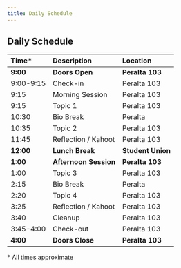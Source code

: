 ```yaml
---
title: Daily Schedule
---
```



## Daily Schedule

| Time*     | Description           | Location          |
| :-------- | :-------------------- | :---------------- |
| **9:00**  | **Doors Open**        | **Peralta 103**   |
| 9:00-9:15 | Check-in              | Peralta 103       |
| 9:15      | Morning Session       | Peralta 103       |
| 9:15      | Topic 1               | Peralta 103       |
| 10:30     | Bio Break             | Peralta           |
| 10:35     | Topic 2               | Peralta 103       |
| 11:45     | Reflection / Kahoot   | Peralta 103       |
| **12:00** | **Lunch Break**       | **Student Union** |
| **1:00**  | **Afternoon Session** | **Peralta 103**   |
| 1:00      | Topic 3               | Peralta 103       |
| 2:15      | Bio Break             | Peralta           |
| 2:20      | Topic 4               | Peralta 103       |
| 3:25      | Reflection / Kahoot   | Peralta 103       |
| 3:40      | Cleanup               | Peralta 103       |
| 3:45-4:00 | Check-out             | Peralta 103       |
| **4:00**  | **Doors Close**       | **Peralta 103**   |

\* All times approximate
